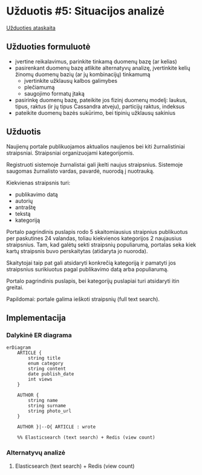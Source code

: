 # Užduotis #5: Situacijos analizė

[Užduoties ataskaita](https://www.overleaf.com/1798951545qczvyyyfgjwn#933f28)

## Užduoties formuluotė

- įvertine reikalavimus, parinkite tinkamą duomenų bazę (ar kelias)
- pasirenkant duomenų bazę atlikite alternatyvų analizę, įvertinkite kelių žinomų duomenų bazių (ar jų kombinacijų) tinkamumą
  - įvertinkite užklausų kalbos galimybes
  - plečiamumą
  - saugojimo formatų įtaką
- pasirinkę duomenų bazę, pateikite jos fizinį duomenų modelį: laukus, tipus, raktus (ir jų tipus Cassandra atveju), particijų raktus, indeksus
- pateikite duomenų bazės sukūrimo, bei tipinių užklausų sakinius

## Užduotis

Naujienų portale publikuojamos aktualios naujienos bei kiti žurnalistiniai straipsniai. Straipsniai organizuojami kategorijomis.

Registruoti sistemoje žurnalistai gali įkelti naujus straipsnius. Sistemoje saugomas žurnalisto vardas, pavardė, nuorodą į nuotrauką.

Kiekvienas straipsnis turi:

- publikavimo datą
- autorių
- antraštę
- tekstą
- kategoriją

Portalo pagrindinis puslapis rodo 5 skaitomiausius straipnius publikuotus per paskutines 24 valandas, toliau kiekvienos kategorijos 2 naujausius straipsnius. Tam, kad galėtų sekti straipsnių populiarumą, portalas seka kiek kartų straipsnis buvo perskaitytas (atidaryta jo nuoroda).

Skaitytojai taip pat gali atsidaryti konkrečią kategoriją ir pamatyti jos straipsnius surikiuotus pagal publikavimo datą arba populiarumą.

Portalo pagrindinis puslapis, bei kategorijų puslapiai turi atsidaryti itin greitai.

Papildomai: portale galima ieškoti straipsnių (full text search).

## Implementacija

### Dalykinė ER diagrama

```mermaid
erDiagram
    ARTICLE {
        string title
        enum category
        string content
        date publish_date
        int views
    }

    AUTHOR {
        string name
        string surname
        string photo_url
    }

    AUTHOR }|--O{ ARTICLE : wrote

    %% Elasticsearch (text search) + Redis (view count)
```

### Alternatyvų analizė

1. Elasticsearch (text search) + Redis (view count)
